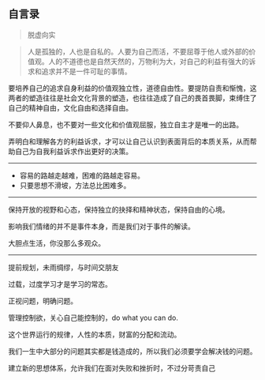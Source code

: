 ## **自言录**

> 脱虚向实

> 人是孤独的，人也是自私的。人要为自己而活，不要屈尊于他人或外部的价值观。人的不道德也是自然天然的，万物利为大，对自己的利益有强大的诉求和追求并不是一件可耻的事情。

​		要培养自己的追求自身利益的价值观独立性，道德自由性。要提防自责和惭愧，这两者的塑造往往是社会文化背景的塑造，也往往造成了自己的畏首畏脚，束缚住了自己的精神自由，文化自由和选择自由。

​		不要仰人鼻息，也不要对一些文化和价值观屈服，独立自主才是唯一的出路。

​		弄明白和理解各方的利益诉求，才可以让自己认识到表面背后的本质关系，从而帮助自己为自我利益诉求作出更好的决策。

---

- 容易的路越走越难，困难的路越走容易。
- 只要思想不滑坡，方法总比困难多。

---

保持开放的视野和心态，保持独立的抉择和精神状态，保持自由的心境。

影响我们情绪的并不是事件本身，而是我们对于事件的解读。

大胆点生活，你没那么多观众。

---

提前规划，未雨绸缪，与时间交朋友

过载，过度学习才是学习的常态。



正视问题，明确问题。



管理控制欲，关心自己能控制的，do what you can do.



这个世界运行的规律，人性的本质，财富的分配和流动。

我们一生中大部分的问题其实都是钱造成的，所以我们必须要学会解决钱的问题。

建立新的思想体系，允许我们在面对失败和挫折时，不过分苛责自己	













